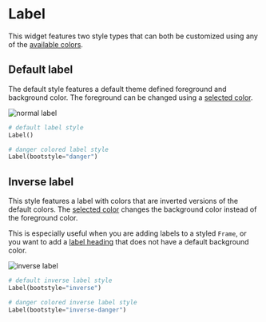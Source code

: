 # Label

This widget features two style types that can both be customized using any of the [available colors](index.md#colors).

## Default label

The default style features a default theme defined foreground and background color. The foreground can be changed using a [selected color](index.md#colors).

![normal label](../assets/widget-styles/label.png)

```python
# default label style
Label()

# danger colored label style
Label(bootstyle="danger")
```

## Inverse label

This style features a label with colors that are inverted versions of the default colors. The [selected color](index.md#colors) changes the background color instead of the foreground color.

This is especially useful when you are adding labels to a styled `Frame`, or you want to add a [label heading](../gallery/mediaplayer.md) that does not have a default background color.

![inverse label](../assets/widget-styles/inverse-label.png)

```python
# default inverse label style
Label(bootstyle="inverse")

# danger colored inverse label style
Label(bootstyle="inverse-danger")
```
